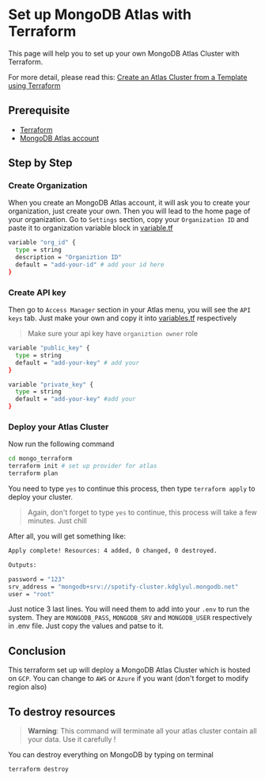 # Set up MongoDB Atlas with Terraform
This page will help you to set up your own MongoDB Atlas Cluster with Terraform.

For more detail, please read this: [Create an Atlas Cluster from a Template using Terraform](https://www.mongodb.com/docs/mongodb-vscode/create-cluster-terraform/)

## Prerequisite 
- [Terraform](https://developer.hashicorp.com/terraform/tutorials/aws-get-started/install-cli)
- [MongoDB Atlas account](https://www.mongodb.com/cloud/atlas/register)

## Step by Step
### Create Organization
When you create an MongoDB Atlas account, it will ask you to create your organization, just create
your own. Then you will lead to the home page of your organization.
Go to `Settings` section, copy your `Organization ID` and paste it to organization variable block in [variable.tf](./vairables.tf)
```bash
variable "org_id" {
  type = string
  description = "Organiztion ID"
  default = "add-your-id" # add your id here
}
```
### Create API key
Then go to `Access Manager` section in your Atlas menu, you will see the `API keys` tab. Just make
your own and copy it into [variables.tf](./vairables.tf) respectively
> Make sure your api key have `organiztion owner` role
```bash
variable "public_key" {
  type = string
  default = "add-your-key" # add your
}

variable "private_key" {
  type = string
  default = "add-your-key" #add your
}
```
### Deploy your Atlas Cluster
Now run the following command
```bash
cd mongo_terraform
terraform init # set up provider for atlas
terraform plan
```
You need to type `yes` to continue this process, then type `terraform apply` to deploy your cluster.

> Again, don't forget to type `yes` to continue, this process will take a few minutes. Just chill

After all, you will get something like:
```bash
Apply complete! Resources: 4 added, 0 changed, 0 destroyed.

Outputs:

password = "123"
srv_address = "mongodb+srv://spotify-cluster.kdglyul.mongodb.net"
user = "root"
```
Just notice 3 last lines. You will need them to add into your `.env` to run the system. They are
 `MONGODB_PASS`, `MONGODB_SRV` and `MONGODB_USER` respectively in .env file. Just copy the values and patse to it.

## Conclusion
 This terraform set up will deploy a MongoDB Atlas Cluster which is hosted on `GCP`. You can change to `AWS` or `Azure`
 if you want (don't forget to modify region also)

## To destroy resources
> **Warning**: This command will terminate all your atlas cluster contain all your data. Use it carefully !

You can destroy everything on MongoDB by typing on terminal
```bash
terraform destroy
```
